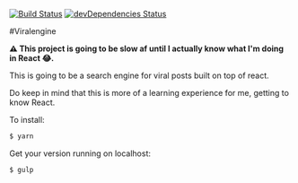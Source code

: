 [![Build Status](https://travis-ci.org/ArnaudWeyts/viralengine.svg?branch=master)](https://travis-ci.org/ArnaudWeyts/viralengine)
[![devDependencies Status](https://david-dm.org/arnaudweyts/viralengine/dev-status.svg)](https://david-dm.org/arnaudweyts/viralengine?type=dev)

#Viralengine

**⚠️ This project is going to be slow af until I actually know what I'm doing in React 😂.**

This is going to be a search engine for viral posts built on top of react.

Do keep in mind that this is more of a learning experience for me, getting to know React.

To install:

```sh
$ yarn
```

Get your version running on localhost:

```sh
$ gulp
```